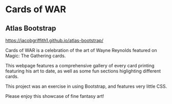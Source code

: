 # Cards of WAR
## Atlas Bootstrap

https://jacobgriffith1.github.io/atlas-bootstrap/

Cards of WAR is a celebration of the art of Wayne Reynolds featured on Magic: The Gathering cards.

This webpage features a comprehensive gallery of every card printing featuring his art to date, as well as some fun sections higlighting different cards.

This project was an exercise in using Bootstrap, and features very little CSS.

Please enjoy this showcase of fine fantasy art!